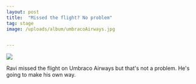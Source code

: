 ```yaml
---
layout: post
title:  "Missed the flight? No problem"
tag: stage
image: /uploads/album/umbracoAirways.jpg


---
```


![]({{page.image}})

Ravi missed the flight on Umbraco Airways but that's not a problem. He's going to make his own way. 